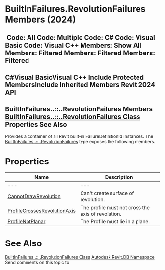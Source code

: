 # BuiltInFailures.RevolutionFailures Members (2024)

﻿
 Code: All Code: Multiple Code: C# Code: Visual Basic Code: Visual C++  Members: Show All Members: Filtered Members: Filtered Members: Filtered   
---  
C#Visual BasicVisual C++
Include Protected MembersInclude Inherited Members
Revit 2024 API  
---  
BuiltInFailures..::..RevolutionFailures Members  
[BuiltInFailures..::..RevolutionFailures Class](b359fd82-5bf1-b5a5-babe-c5670b4792a7.md "BuiltInFailures.RevolutionFailures Class") Properties See Also  
---  
Provides a container of all Revit built-in FailureDefinitionId instances.
The [BuiltInFailures..::..RevolutionFailures](b359fd82-5bf1-b5a5-babe-c5670b4792a7.md "BuiltInFailures.RevolutionFailures Class") type exposes the following members.
# Properties
| Name | Description |
| --- | --- |
| --- | --- | --- |
| [CannotDrawRevolution](27a5eee6-0228-f0ca-2a59-b77606f5827b.md "CannotDrawRevolution Property") | Can't create surface of revolution. |
| [ProfileCrossesRevolutionAxis](5a4be39d-5915-df82-2c0b-56eb676ad3df.md "ProfileCrossesRevolutionAxis Property") | The profile must not cross the axis of revolution. |
| [ProfileNotPlanar](62c48081-b955-f923-f290-9804049901e5.md "ProfileNotPlanar Property") | The Profile must lie in a plane. |

# See Also
[BuiltInFailures..::..RevolutionFailures Class](b359fd82-5bf1-b5a5-babe-c5670b4792a7.md "BuiltInFailures.RevolutionFailures Class")
[Autodesk.Revit.DB Namespace](87546ba7-461b-c646-cbb1-2cb8f5bff8b2.md "Autodesk.Revit.DB Namespace")
Send comments on this topic to 